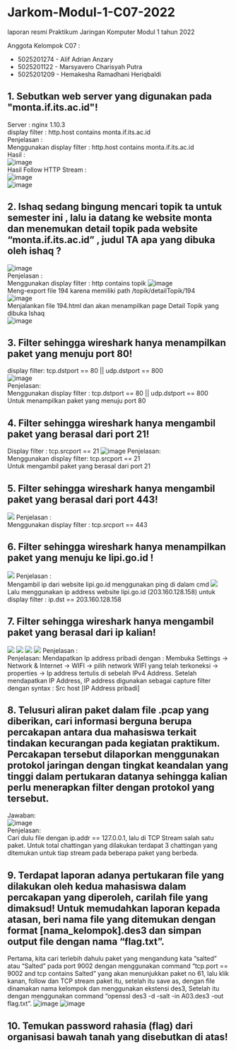 # Jarkom-Modul-1-C07-2022

laporan resmi Praktikum Jaringan Komputer Modul 1 tahun 2022

Anggota Kelompok C07 :
* 5025201274 - Alif Adrian Anzary
* 5025201122 - Marsyavero Charisyah Putra
* 5025201209 - Hemakesha Ramadhani Heriqbaldi

## 1. Sebutkan web server yang digunakan pada "monta.if.its.ac.id"! 
Server : nginx 1.10.3 <br>
display filter : http.host contains monta.if.its.ac.id <br>
Penjelasan : <br>
Menggunakan display filter : http.host contains monta.if.its.ac.id <br>
Hasil : <br>
![image](https://user-images.githubusercontent.com/78362238/192098540-496fdc1c-1162-4211-afe9-fd997b286ddf.png)
<br>Hasil Follow HTTP Stream :<br>
![image](https://user-images.githubusercontent.com/78362238/192098559-e01943c3-92ab-4bde-8ad7-329879591de6.png)
<br>
![image](https://user-images.githubusercontent.com/78362238/192098580-0be3cafc-bc3f-4787-a18d-3d5405e9cb76.png)


## 2. Ishaq sedang bingung mencari topik ta untuk semester ini , lalu ia datang ke website monta dan menemukan detail topik pada website “monta.if.its.ac.id” , judul TA apa yang dibuka oleh ishaq ?
![image](https://user-images.githubusercontent.com/72655925/192095040-bbaf9641-ebef-4317-8987-0e6e457d4572.png)
<br>Penjelasan :
<br>Menggunakan display filter : http contains topik
![image](https://user-images.githubusercontent.com/72655925/192094790-4ae8ef76-e436-4cde-9ffc-74f57222f294.png)
<br>Meng-export file 194 karena memiliki path /topik/detailTopik/194<br>
![image](https://user-images.githubusercontent.com/72655925/192094987-61c34bb8-585b-4e4a-888c-396637ce61af.png)
<br>Menjalankan file 194.html dan akan menampilkan page Detail Topik yang dibuka Ishaq<br>
![image](https://user-images.githubusercontent.com/72655925/192095040-bbaf9641-ebef-4317-8987-0e6e457d4572.png)


## 3. Filter sehingga wireshark hanya menampilkan paket yang menuju port 80!
display filter: tcp.dstport == 80 || udp.dstport == 800<br>
![image](https://user-images.githubusercontent.com/78362238/192098886-e6f80b1b-aa98-4b5c-ba39-cb46bcc37de6.png)
<br>
Penjelasan: <br>
Menggunakan display filter : tcp.dstport == 80 || udp.dstport == 800 <br>
Untuk menampilkan paket yang menuju port 80


## 4. Filter sehingga wireshark hanya mengambil paket yang berasal dari port 21!
Display filter : tcp.srcport == 21
![image](https://user-images.githubusercontent.com/78362238/192099107-33657ea7-9675-4d6e-a4be-636fee50989b.png)
Penjelasan: <br>
Menggunakan display filter: tcp.srcport == 21 <br>
Untuk mengambil paket yang berasal dari port 21


## 5. Filter sehingga wireshark hanya mengambil paket yang berasal dari port 443!
<img src="img/5-1.png">
Penjelasan :
<br>
Menggunakan display filter : tcp.srcport == 443


## 6. Filter sehingga wireshark hanya menampilkan paket yang menuju ke lipi.go.id !

<img src="img/6-1.png">
Penjelasan :
<br>
Mengambil ip dari website lipi.go.id menggunakan ping di dalam cmd
<img src="img/6-2.png">
Lalu menggunakan ip address website lipi.go.id (203.160.128.158) untuk display filter : ip.dst == 203.160.128.158

## 7. Filter sehingga wireshark hanya mengambil paket yang berasal dari ip kalian!
<img src="img/7-1.png">
<img src="img/7-2.png">
<img src="img/7-3.png">
<img src="img/7-4.png">
Penjelasan :
<br>
Penjelasan:
Mendapatkan Ip address pribadi dengan :
Membuka Settings -> Network & Internet -> WIFI -> pilih network WIFI yang telah terkoneksi -> properties -> Ip address tertulis di sebelah IPv4 Address. Setelah mendapatkan IP Address, IP address digunakan sebagai capture filter dengan syntax : Src host [IP Address pribadi]



## 8. Telusuri aliran paket dalam file .pcap yang diberikan, cari informasi berguna berupa percakapan antara dua mahasiswa terkait tindakan kecurangan pada kegiatan praktikum. Percakapan tersebut dilaporkan menggunakan protokol jaringan dengan tingkat keandalan yang tinggi dalam pertukaran datanya sehingga kalian perlu menerapkan filter dengan protokol yang tersebut.
Jawaban:<br>
![image](https://user-images.githubusercontent.com/72655925/192096550-49c63410-7b90-4d7a-ba8f-db54481f4ebd.png)
<br>Penjelasan:
<br>Cari dulu file dengan ip.addr == 127.0.0.1, lalu di TCP Stream salah satu paket. Untuk total chattingan yang dilakukan terdapat 3 chattingan yang ditemukan untuk tiap stream pada beberapa paket yang berbeda.
## 9. Terdapat laporan adanya pertukaran file yang dilakukan oleh kedua mahasiswa dalam percakapan yang diperoleh, carilah file yang dimaksud! Untuk memudahkan laporan kepada atasan, beri nama file yang ditemukan dengan format [nama_kelompok].des3 dan simpan output file dengan nama “flag.txt”.
Pertama, kita cari terlebih dahulu paket yang mengandung kata “salted” atau “Salted” pada port 9002 dengan menggunakan command “tcp.port == 9002 and tcp contains Salted” yang akan menunjukkan paket no 61, lalu klik kanan, follow dan TCP stream paket itu, setelah itu save as, dengan file dinamakan nama kelompok dan menggunakan ekstensi des3, Setelah itu dengan menggunakan command “openssl des3 -d -salt -in A03.des3 -out flag.txt”.
![image](https://user-images.githubusercontent.com/72655925/192102829-d12134b2-0d52-49e4-b7a8-8b418e123bcc.png)
![image](https://user-images.githubusercontent.com/72655925/192102873-86e9d663-74f6-447c-8b76-e594780d1cc3.png)
## 10. Temukan password rahasia (flag) dari organisasi bawah tanah yang disebutkan di atas!
